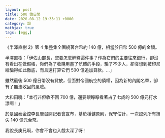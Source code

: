 ```yaml
---
layout: post
title: 500 億日幣
date: 2020-08-12 19:33:11 +0000
category: 謅
mathjax: true
tags: [egg,]
---
```


《半澤直樹 2》第 4 集整集全圍繞著台幣約 140 億，相當於日幣 500 億的金額。

<!--more-->

半澤直樹：「伊佐山部長，您要怎麼解釋這件事？作為它們的主要往來銀行，卻沒有看出在做假帳，你們為了收購用盡了骯髒的手段，騙了不少人，卻沒想到被印尼給騙得如此徹底，而且還打算它們 500 億追加貸款。...」

雖然最後 500 億日幣沒有貸放，但面對帝國航空的債權，因為新的內閣名單，卻有了無法收回的風險。

大和田曉：「本行非但收不回 700 億，還要眼睜睜看著占了七成的 500 億元打水漂啊！」

於是國泰金控李長庚召開記者會宣布，基於穩健原則，保守估計，一次認列所有損失 140 億元台幣。

我說長庚兄啊，你會不會也入戲太深了呀！


